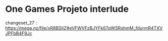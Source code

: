 # One Games Projeto interlude
changeset_27 : https://mega.nz/file/xR8BSIjZ#eVFWVFzBJYFk67qWSRshmM_fdurmR4TXVJPFbB4F9Jc
